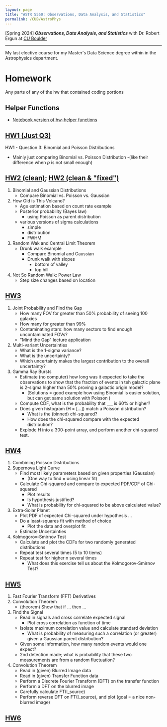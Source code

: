 ```yaml
---
layout: page
title: "ASTR 5550: Observations, Data Analysis, and Statistics"
permalink: /CUB/AstroPhys
---
```


[Spring 2024] ***Observations, Data Analysis, and Statistics*** with Dr. Robert Ergun at [CU Boulder](../../CUB.md)

---

My last elective course for my Master's Data Science degree within in the Astrophysics department.


# Homework

Any parts of any of the hw that contained coding portions

## Helper Functions
- [Notebook version of hw-helper functions](HW/hw_helper_func2.html)

## [HW1 (Just Q3)](HW/hw1/hw1.html)

HW1 - Question 3: Binomial and Poisson Distributions
- Mainly just comparing Binomial vs. Poisson Distribution 
    -(like their difference when *p* is not small enough)

## [HW2 (clean)](HW/hw2/hw2-clean.html); [HW2 (clean & "fixed")](HW/hw2/hw2-clean-fixed.html)

1. Binomial and Gaussian Distributions
    - Compare Binomial vs. Poisson vs. Gaussian
2. How Old is This Volcano?
    - Age estimation based on count rate example
    - Posterior probability (Bayes law)
        - using Poisson as parent distribution
    - various versions of sigma calculations
        - simple
        - distribution
        - FWHM
3. Random Wak and Central Limit Theorem
    - Drunk walk example
        - Compare Binomial and Gaussian
        - Drunk walk with slopes
            - bottom of valley
            - top hill
4. Not So Random Walk: Power Law
    - Step size changes based on location


## [HW3](HW/hw3/hw3.html)

1. Joint Probability and Find the Gap
    - How many FOV for greater than 50% probability of seeing 100 galaxies 
    - How many for greater than 99%
    - Contaminating stars: how many sectors to find enough uncontaminated FOVs?
    - "Mind the Gap" lecture application
2. Multi-variant Uncertainties
    - What is the 1-sigma variance?
    - What is the uncertainty?
    - Which uncertainty makes the largest contribution to the overall uncertainty?
3. Gamma Ray Bursts
    - Estimate (no computer) how long was it expected to take the observations to show that the fraction of events in teh galactic plane is 2-sigma higher than 50% proving a galactic origin model?
        - (Solutions = good example how using Binomial is easier solution, but can get same solution with Poisson )
    - Compute CDF, what is the probability that ___ is 60% or higher?
    - Does given histogram (H = [...]) match a Poisson distribution?
        - What is the (binned) chi-squared?
        - How does the chi-squared compare with the expected distribution?
    - Explode H into a 300-point array, and perform another chi-squared test.

## [HW4](HW/hw4/hw4.html)

1. Combining Poisson Distributions
2. Supernova Light Curve
    - Find most likely parameters based on given properties (Gaussian)
        - (One way to find = using linear fit)
    - Calculate Chi-squared and compare to expected PDF/CDF of Chi-squared
        - Plot results
        - Is hypothesis justified?
        - What is probability for chi-squared to be above calculated value?
3. Extra-Solar Planet
    - Plot PDF of expected Chi-squared under hypothesis ...
    - Do a least-squares fit with method of choice
        - Plot the data and overplot fit
    - Estimate Uncertainties
4. Kolmogorov-Smirnov Test
    - Calculate and plot the CDFs for two randomly generated distributions
    - Repeat test several times (5 to 10 tiems)
    - Repeat test for higher n several times
        - What does this exercise tell us about the Kolmogorov-Smirnov Test?

## [HW5](HW/hw5/hw5.html)

1. Fast Fourier Transform (FFT) Derivatives
2. Convolution Theorem
    - (theorem) Show that if ... then ...
3. Find the Signal
    - Read in signals and cross correlate expected signal
        - Plot cross correlation as function of time
    - Isolate maximum correlation value and calculate standard deviation
        - What is probability of measuring such a correlation (or greater) given a Gaussian parent distribution?
    - Given some information, how many random events would one expect?
    - 2nd detection made; what is probability that these two measurements are from a random fluctuation?
4. Convolution Theorem
    - Read in (given) Blurred Image data
    - Read in (given) Transfer Function data
    - Perform a Discrete Fourier Transform (DFT) on the transfer function
    - Perform a DFT on the blurred image
    - Carefully calculate FT(I_source)
    - Perform reverse DFT on FT(I_source), and plot (goal = a nice non-blurred image)

## [HW6](HW/hw6/hw6.html)

